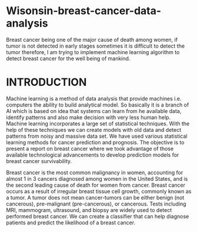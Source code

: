 # Wisonsin-breast-cancer-data-analysis
Breast cancer being one of the major cause of death among women, if tumor is not detected in early stages sometimes it is difficult to detect the tumor therefore, I am trying to implement machine learning algorithm to detect breast cancer for the well being of mankind.

# INTRODUCTION
Machine learning is a method of data analysis that provide machines i.e. computers the ability to build analytical model.
So basically it is a branch of AI which is based on idea that systems can learn from he available data, identify patterns and also make decision with very less human help.
Machine learning incorporates a large set of statistical techniques.
With the help of these techniques we can create models with old data and detect patterns from noisy and massive data set.
We have used various statistical learning methods for cancer prediction and prognosis.
The objective is to present a report on breast cancer where we took advantage of those available technological advancements to develop prediction models for breast cancer survivability.

Breast cancer is the most common malignancy in women, accounting for almost 1 in 3 cancers diagnosed among women in the United States, and is the second leading cause of death for women from cancer. Breast cancer occurs as a result of irregular breast tissue cell growth, commonly known as a tumor. A tumor does not mean cancer-tumors can be either benign (not cancerous), pre-malignant (pre-cancerous), or cancerous. Tests including MRI, mammogram, ultrasound, and biopsy are widely used to detect performed breast cancer. We can create a classifier that can help diagnose patients and predict the likelihood of a breast cancer.
